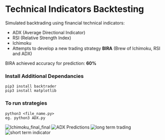 # Technical Indicators Backtesting
Simulated backtrading using financial technical indicators:
- ADX (Average Directional Indicator)
- RSI (Relative Strength Index)
- Ichimoku
- Attempts to develop a new trading strategy **BIRA** (Brew of Ichimoku, RSI and ADX)

BIRA achieved accuracy for prediction: **60%**

### Install Additional Dependancies
```
pip3 install backtrader
pip3 install matplotlib
```

### To run strategies
```
python3 <file_name.py>
eg. python3 ADX.py
```


![Ichimoku_final_final](https://user-images.githubusercontent.com/36476228/74099191-f6e1ab80-4b46-11ea-849f-52401c507999.png)
![ADX Predictions](https://user-images.githubusercontent.com/36476228/74099199-03660400-4b47-11ea-9039-9436a5844457.png)
![long term trading](https://user-images.githubusercontent.com/36476228/74099200-052fc780-4b47-11ea-8da7-b93c06e49031.png)
![short term indicator](https://user-images.githubusercontent.com/36476228/74099203-06f98b00-4b47-11ea-839f-dcb3a7c97ad3.png)
